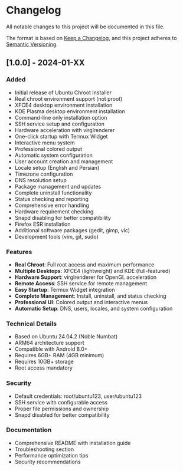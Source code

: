 # Changelog

All notable changes to this project will be documented in this file.

The format is based on [Keep a Changelog](https://keepachangelog.com/en/1.0.0/),
and this project adheres to [Semantic Versioning](https://semver.org/spec/v2.0.0.html).

## [1.0.0] - 2024-01-XX

### Added
- Initial release of Ubuntu Chroot Installer
- Real chroot environment support (not proot)
- XFCE4 desktop environment installation
- KDE Plasma desktop environment installation
- Command-line only installation option
- SSH service setup and configuration
- Hardware acceleration with virglrenderer
- One-click startup with Termux Widget
- Interactive menu system
- Professional colored output
- Automatic system configuration
- User account creation and management
- Locale setup (English and Persian)
- Timezone configuration
- DNS resolution setup
- Package management and updates
- Complete uninstall functionality
- Status checking and reporting
- Comprehensive error handling
- Hardware requirement checking
- Snapd disabling for better compatibility
- Firefox ESR installation
- Additional software packages (gedit, gimp, vlc)
- Development tools (vim, git, sudo)

### Features
- **Real Chroot**: Full root access and maximum performance
- **Multiple Desktops**: XFCE4 (lightweight) and KDE (full-featured)
- **Hardware Support**: virglrenderer for OpenGL acceleration
- **Remote Access**: SSH service for remote management
- **Easy Startup**: Termux Widget integration
- **Complete Management**: Install, uninstall, and status checking
- **Professional UI**: Colored output and interactive menus
- **Automatic Setup**: DNS, users, locales, and system configuration

### Technical Details
- Based on Ubuntu 24.04.2 (Noble Numbat)
- ARM64 architecture support
- Compatible with Android 8.0+
- Requires 6GB+ RAM (4GB minimum)
- Requires 10GB+ storage
- Root access mandatory

### Security
- Default credentials: root/ubuntu123, user/ubuntu123
- SSH service with configurable access
- Proper file permissions and ownership
- Snapd disabled for better compatibility

### Documentation
- Comprehensive README with installation guide
- Troubleshooting section
- Performance optimization tips
- Security recommendations 